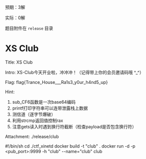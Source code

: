 预期：3解

实际：0解

题目附件在 `release` 目录

# XS Club

Title:
XS Club

Intro:
XS-Club今天开业啦，冲冲冲！（记得带上你的会员邀请码哦 \^_^）

Flag:
flag{Trance_House___Ra1s3_y0ur_h4nd5_up}

Hint:

1. sub_CF6函数是一次base64编码
2. printf打印字符串可以连带泄露栈上数据
2. 测信道（逐字节爆破）
2. 利用strcmp返回值控制rax
2. 注意gets读入时遇到换行符截断（检查payload是否包含换行符）

Attachment:
./release/club

#!/bin/sh
cd ./ctf_xinetd
docker build -t "club" .
docker run -d -p <pub_port>:9999 -h "club" --name="club" club

